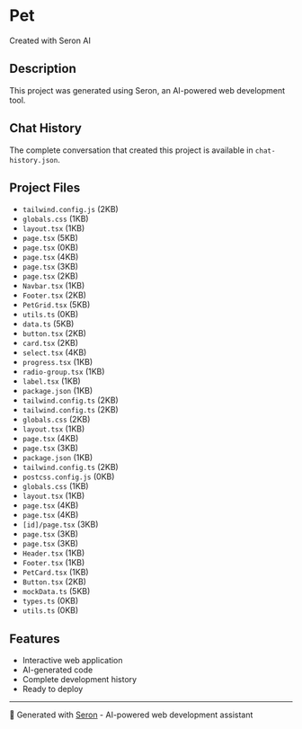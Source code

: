 # Pet 

Created with Seron AI

## Description
This project was generated using Seron, an AI-powered web development tool.

## Chat History
The complete conversation that created this project is available in `chat-history.json`.

## Project Files
- `tailwind.config.js` (2KB)
- `globals.css` (1KB)
- `layout.tsx` (1KB)
- `page.tsx` (5KB)
- `page.tsx` (0KB)
- `page.tsx` (4KB)
- `page.tsx` (3KB)
- `page.tsx` (2KB)
- `Navbar.tsx` (1KB)
- `Footer.tsx` (2KB)
- `PetGrid.tsx` (5KB)
- `utils.ts` (0KB)
- `data.ts` (5KB)
- `button.tsx` (2KB)
- `card.tsx` (2KB)
- `select.tsx` (4KB)
- `progress.tsx` (1KB)
- `radio-group.tsx` (1KB)
- `label.tsx` (1KB)
- `package.json` (1KB)
- `tailwind.config.ts` (2KB)
- `tailwind.config.ts` (2KB)
- `globals.css` (2KB)
- `layout.tsx` (1KB)
- `page.tsx` (4KB)
- `page.tsx` (3KB)
- `package.json` (1KB)
- `tailwind.config.ts` (2KB)
- `postcss.config.js` (0KB)
- `globals.css` (1KB)
- `layout.tsx` (1KB)
- `page.tsx` (4KB)
- `page.tsx` (4KB)
- `[id]/page.tsx` (3KB)
- `page.tsx` (3KB)
- `page.tsx` (3KB)
- `Header.tsx` (1KB)
- `Footer.tsx` (1KB)
- `PetCard.tsx` (1KB)
- `Button.tsx` (2KB)
- `mockData.ts` (5KB)
- `types.ts` (0KB)
- `utils.ts` (0KB)

## Features
- Interactive web application
- AI-generated code
- Complete development history
- Ready to deploy

---
🤖 Generated with [Seron](https://seron.dev) - AI-powered web development assistant
